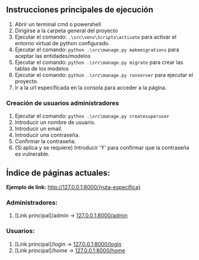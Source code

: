 ## Instrucciones principales de ejecución

1. Abrir un terminal cmd o powershell
2. Dirigirse a la carpeta general del proyecto
3. Ejecutar el comando: `.\src\venv\Scripts\activate` para activar el entorno virtual de python configurado.
4. Ejecutar el comando: `python .\src\manage.py makemigrations` para aceptar las entidades/modelos
5. Ejecutar el comando: `python .\src\manage.py migrate` para crear las tablas de los modelos
6. Ejecutar el comando: `python .\src\manage.py runserver` para ejecutar el proyecto.
7. Ir a la url especificada en la consola para acceder a la página.

### Creación de usuarios administradores

1. Ejecutar el comando: `python .\src\manage.py createsuperuser`
2. Introducir un nombre de usuario.
3. Introducir un email.
4. Introducir una contraseña.
5. Confirmar la contraseña.
6. (Si aplica y se requiere) Introducir 'Y' para confirmar que la contraseña es vulnerable.


## Índice de páginas actuales:

**Ejemplo de link:** http://127.0.0.1:8000/{ruta-específica}

### Administradores:

1. [Link principal]/admin -> [127.0.0.1:8000/admin](127.0.0.1:8000/admin)

### Usuarios:

1. [Link principal]/login -> [127.0.0.1:8000/login](http://127.0.0.1:8000/login)
2. [Link principal]/home -> [127.0.0.1:8000/home](http://127.0.0.1:8000/home)
